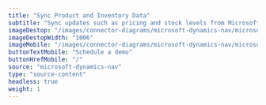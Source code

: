 ```yaml
---
title: "Sync Product and Inventory Data"
subtitle: "Sync updates such as pricing and stock levels from Microsoft Dynamics NAV to your sales channel(s)."
imageDestop: "/images/connector-diagrams/microsoft-dynamics-nav/microsoft-dynamics-nav-1-desk.svg"
imageDestopWidth: "1006"
imageMobile: "/images/connector-diagrams/microsoft-dynamics-nav/microsoft-dynamics-nav-1-mobile.svg"
buttonTextMobile: "Schedule a demo"
buttonHrefMobile: "/"
source: "microsoft-dynamics-nav"
type: "source-content"
headless: true
weight: 1
---
```

